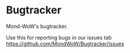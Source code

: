 # Bugtracker
Mond-WoW's bugtracker.


Use this for reporting bugs in our issues tab https://github.com/MondWoW/Bugtracker/issues
